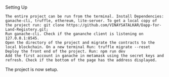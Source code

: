 Setting Up

    The entire project can be run from the terminal. Install Dependencies: ganache-cli, truffle, ethereum, lite-server. To get a local copy of the project run: git clone https://github.com/VINAYSATALKAR/Dapp-for-Land-Registery.git;
    Run ganache-cli. Check if the gananche client is listening on 127.0.0.1:8545.
    Open the directory of the project and migrate the contracts to the local blockchain. On a new terminal Run: truffle migrate --reset
    Deploy the front end of the project. Run: npm run dev
    Add the first account in ganache in metamask using the secret keys and refresh. Check if the bottom of the page has the address displayed.

The project is now setup.
